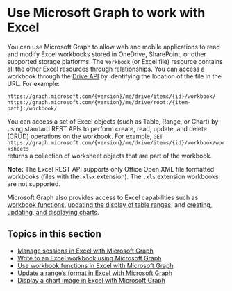 # Use Microsoft Graph to work with Excel

You can use Microsoft Graph to allow web and mobile applications to read and modify Excel workbooks stored in OneDrive, SharePoint, or other supported storage platforms. The `Workbook` (or Excel file) resource contains all the other Excel resources through relationships. You can access a workbook through the [Drive API](../api-reference/v1.0/resources/drive.md) by identifying the location of the file in the URL. For example:

`https://graph.microsoft.com/{version}/me/drive/items/{id}/workbook/`  
`https://graph.microsoft.com/{version}/me/drive/root:/{item-path}:/workbook/`  

You can access a set of Excel objects (such as Table, Range, or Chart) by using standard REST APIs to perform  create, read, update, and delete (CRUD) operations on the workbook. For example, 
`GET https://graph.microsoft.com/{version}/me/drive/items/{id}/workbook/worksheets`  
returns a collection of worksheet objects that are part of the workbook.    

**Note:** The Excel REST API supports only Office Open XML file formatted workbooks (files with the`.xlsx` extension). The `.xls` extension workbooks are not supported. 

Microsoft Graph also provides access to Excel capabilities such as [workbook functions](use-functions-in-excel-with-microsoft-graph.md), [updating the display of table ranges](update-range-format-in-excel-with-microsoft-graph.md), and [creating, updating, and displaying charts](display-a-chart-image-in-excel-with-microsoft-graph.md).

## Topics in this section

* [Manage sessions in Excel with Microsoft Graph](manage-sessions-in-excel-with-microsoft-graph.md) 
* [Write to an Excel workbook using Microsoft Graph](write-to-excel-workbook-with-microsoft-graph.md)
* [Use workbook functions in Excel with Microsoft Graph](use-functions-in-excel-with-microsoft-graph.md)
* [Update a range’s format in Excel with Microsoft Graph](update-range-format-in-excel-with-microsoft-graph.md)
* [Display a chart image in Excel with Microsoft Graph](display-a-chart-image-in-excel-with-microsoft-graph.md)
